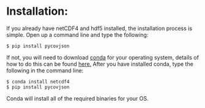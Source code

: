 
Installation:
=============
If you already have netCDF4 and hdf5 installed, the installation process is simple.
Open up a command line and type the following:
```
$ pip install pycovjson
```
If not, you will need to download [conda](http://anaconda.org) for your operating system,
details of how to do this can be found [here.](http://conda.pydata.org/docs/install/quick.html)
After you have installed conda, type the following in the command line:
```
$ conda install netcdf4
$ pip install pycovjson
```
Conda will install all of the required binaries for your OS.
